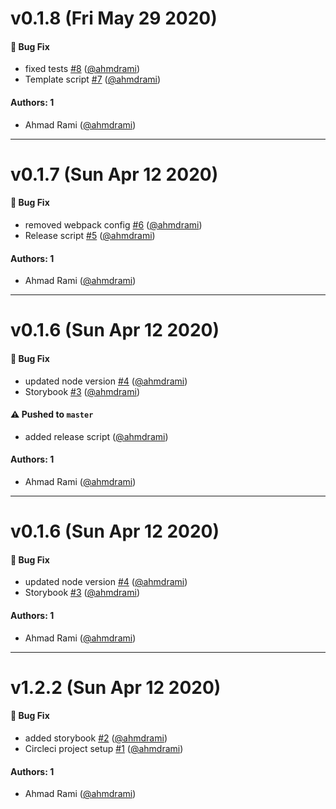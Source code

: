 # v0.1.8 (Fri May 29 2020)

#### 🐛 Bug Fix

- fixed tests [#8](https://github.com/ahmdrami/rcomps/pull/8) ([@ahmdrami](https://github.com/ahmdrami))
- Template script [#7](https://github.com/ahmdrami/rcomps/pull/7) ([@ahmdrami](https://github.com/ahmdrami))

#### Authors: 1

- Ahmad Rami ([@ahmdrami](https://github.com/ahmdrami))

---

# v0.1.7 (Sun Apr 12 2020)

#### 🐛 Bug Fix

- removed webpack config [#6](https://github.com/ahmdrami/rcomps/pull/6) ([@ahmdrami](https://github.com/ahmdrami))
- Release script [#5](https://github.com/ahmdrami/rcomps/pull/5) ([@ahmdrami](https://github.com/ahmdrami))

#### Authors: 1

- Ahmad Rami ([@ahmdrami](https://github.com/ahmdrami))

---

# v0.1.6 (Sun Apr 12 2020)

#### 🐛 Bug Fix

- updated node version [#4](https://github.com/ahmdrami/rcomps/pull/4) ([@ahmdrami](https://github.com/ahmdrami))
- Storybook [#3](https://github.com/ahmdrami/rcomps/pull/3) ([@ahmdrami](https://github.com/ahmdrami))

#### ⚠️  Pushed to `master`

- added release script ([@ahmdrami](https://github.com/ahmdrami))

#### Authors: 1

- Ahmad Rami ([@ahmdrami](https://github.com/ahmdrami))

---

# v0.1.6 (Sun Apr 12 2020)

#### 🐛 Bug Fix

- updated node version [#4](https://github.com/ahmdrami/rcomps/pull/4) ([@ahmdrami](https://github.com/ahmdrami))
- Storybook [#3](https://github.com/ahmdrami/rcomps/pull/3) ([@ahmdrami](https://github.com/ahmdrami))

#### Authors: 1

- Ahmad Rami ([@ahmdrami](https://github.com/ahmdrami))

---

# v1.2.2 (Sun Apr 12 2020)

#### 🐛 Bug Fix

- added storybook [#2](https://github.com/ahmdrami/rcomps/pull/2) ([@ahmdrami](https://github.com/ahmdrami))
- Circleci project setup [#1](https://github.com/ahmdrami/rcomps/pull/1) ([@ahmdrami](https://github.com/ahmdrami))

#### Authors: 1

- Ahmad Rami ([@ahmdrami](https://github.com/ahmdrami))